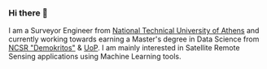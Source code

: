 
### Hi there 👋
I am a Surveyor Engineer from [National Technical University of Athens](https://www.ntua.gr/en/) and currently working towards earning a Master's degree in Data Science from [NCSR "Demokritos"](http://www.demokritos.gr/) & [UoP](https://www.uop.gr/en/). I am mainly interested in Satellite Remote Sensing applications using Machine Learning tools.


<!--
**KonstantinosF/KonstantinosF** is a ✨ _special_ ✨ repository because its `README.md` (this file) appears on your GitHub profile.
